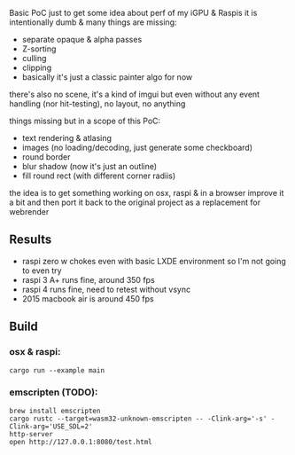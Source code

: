 Basic PoC just to get some idea about perf of my iGPU & Raspis
it is intentionally dumb & many things are missing:
- separate opaque & alpha passes
- Z-sorting
- culling
- clipping
- basically it's just a classic painter algo for now

there's also no scene, it's a kind of imgui but even without any
event handling (nor hit-testing), no layout, no anything

things missing but in a scope of this PoC:
- text rendering & atlasing
- images (no loading/decoding, just generate some checkboard)
- round border
- blur shadow (now it's just an outline)
- fill round rect (with different corner radiis)

the idea is to get something working on osx, raspi & in a browser
improve it a bit and then port it back to the original project
as a replacement for webrender

## Results
- raspi zero w chokes even with basic LXDE environment so I'm not going to even try
- raspi 3 A+ runs fine, around 350 fps
- raspi 4 runs fine, need to retest without vsync
- 2015 macbook air is around 450 fps 

## Build

### osx & raspi:
```
cargo run --example main
```

### emscripten (TODO):
```
brew install emscripten
cargo rustc --target=wasm32-unknown-emscripten -- -Clink-arg='-s' -Clink-arg='USE_SDL=2'
http-server
open http://127.0.0.1:8080/test.html
```
